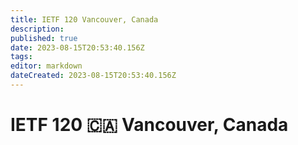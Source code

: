 ```yaml
---
title: IETF 120 Vancouver, Canada
description: 
published: true
date: 2023-08-15T20:53:40.156Z
tags: 
editor: markdown
dateCreated: 2023-08-15T20:53:40.156Z
---
```


# IETF 120 :canada: Vancouver, Canada
